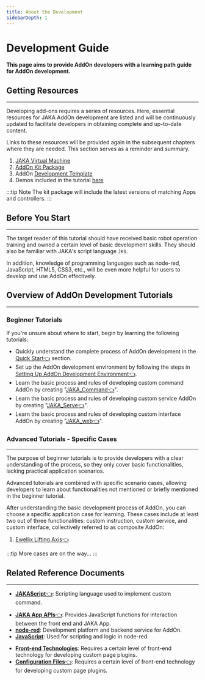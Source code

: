 ```yaml
---
title: About the Development
sidebarDepth: 1
---
```

# Development Guide

**This page aims to provide AddOn developers with a learning path guide for AddOn development.**

## Getting Resources
---
Developing add-ons requires a series of resources. Here, essential resources for JAKA AddOn development are listed and will be continuously updated to facilitate developers in obtaining complete and up-to-date content.

Links to these resources will be provided again in the subsequent chapters where they are needed. This section serves as a reminder and summary.
1. [JAKA Virtual Machine](https://github.com/JakaCobot/JAKASim)
2. [AddOn Kit Package](https://github.com/JakaCobot/jaka_addon_kit/releases)
3. AddOn [Development Template](https://github.com/JakaCobot/jaka_addon_kit)
4. Demos included in the tutorial [here](https://github.com/JakaCobot/jaka_addon_kit)

:::tip Note
The kit package will include the latest versions of matching Apps and controllers.
:::


## Before You Start
---
The target reader of this tutorial should have received basic robot operation training and owned a certain level of basic development skills. They should also be familiar with JAKA's script language `JKS`.

In addition, knowledge of programming languages such as node-red, JavaScript, HTML5, CSS3, etc., will be even more helpful for users to develop and use AddOn effectively.


## Overview of AddOn Development Tutorials
---

### Beginner Tutorials
If you're unsure about where to start, begin by learning the following tutorials:

* Quickly understand the complete process of AddOn development in the [Quick Start:point_left:](./QuickStart.md) section.
* Set up the AddOn development environment by following the steps in [Setting Up AddOn Development Environment:point_left:](./environment.md).
* Learn the basic process and rules of developing custom command AddOn by creating "[JAKA_Command:point_left:](./JAKA_Command.md)".
* Learn the basic process and rules of developing custom service AddOn by creating "[JAKA_Serve:point_left:](./JAKA_Serve.md)".
* Learn the basic process and rules of developing custom interface AddOn by creating "[JAKA_web:point_left:](./JAKA_web.md)".

### Advanced Tutorials - Specific Cases
---
The purpose of beginner tutorials is to provide developers with a clear understanding of the process, so they only cover basic functionalities, lacking practical application scenarios.

Advanced tutorials are combined with specific scenario cases, allowing developers to learn about functionalities not mentioned or briefly mentioned in the beginner tutorial.

After understanding the basic development process of AddOn, you can choose a specific application case for learning. These cases include at least two out of three functionalities: custom instruction, custom service, and custom interface, collectively referred to as composite AddOn:
<!-- Confirmation needed for the "demo" section. Should it include detailed information for at least three different types? Currently, it only provides details for custom instruction blocks. -->
1. [Ewellix Lifting Axis:point_left:](./demo_LiftKit.md) 
<!-- 2. [Dahan Gripper]()  -->
:::tip More cases are on the way...
:::


<!-- todo: Add more tutorials covering each type of scenario: gripper, lifting axis, vision, etc. -->


## Related Reference Documents
---

- [**JAKAScript**:point_left:](/guide/jks.html): Scripting language used to implement custom command.
<!-- - [**JAKA http APIs**](https://console-docs.apipost.cn/preview/4799a89c0be775ce/48bff16c603e4a42): Provides http interfaces for interacting with the robot. -->
- [**JAKA App APIs**:point_left:](./AppAPI.html): Provides JavaScript functions for interaction between the front end and JAKA App.
- [**node-red**](https://nodered.org/docs/): Development platform and backend service for AddOn.
- [**JavaScript**](https://developer.mozilla.org/zh-CN/docs/Learn/JavaScript): Used for scripting and logic in node-red.
<!-- - [**Front-end Technologies**](https://web.dev/learn/html/): Requires a certain level of front-end technology for developing custom page plugins -->
- [**Front-end Technologies**](https://www.w3school.com.cn/): Requires a certain level of front-end technology for developing custom page plugins.
- [**Configuration Files**:point_left:]((./iniConfig)): Requires a certain level of front-end technology for developing custom page plugins.